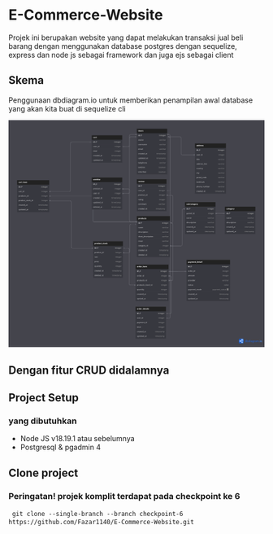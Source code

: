 # E-Commerce-Website

Projek ini berupakan website yang dapat melakukan transaksi jual beli barang dengan menggunakan database postgres dengan sequelize, express dan node js sebagai framework dan juga ejs sebagai client

## Skema 

Penggunaan dbdiagram.io untuk memberikan penampilan awal database yang akan kita buat di sequelize cli

![alt text](https://github.com/Fazar1140/E-Commerce-Website/blob/checkpoint-1/Ecommerce.png)

## Dengan fitur CRUD didalamnya

## Project Setup 
### yang dibutuhkan 
* Node JS v18.19.1 atau sebelumnya
* Postgresql & pgadmin 4


## Clone project

### Peringatan! projek komplit terdapat pada checkpoint ke 6 
```
 git clone --single-branch --branch checkpoint-6 https://github.com/Fazar1140/E-Commerce-Website.git

 

